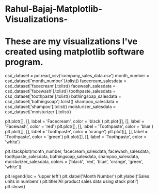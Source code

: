 # Rahul-Bajaj-Matplotlib-Visualizations-
# These are my visualizations I've created using matplotlib software program. 


csd_dataset = pd.read_csv('company_sales_data.csv')
month_number = csd_dataset['month_number'].tolist()
facecream_salesdata = csd_dataset['facecream'].tolist()
facewash_salesdata = csd_dataset['facewash'].tolist()
toothpaste_salesdata = csd_dataset['toothpaste'].tolist()
bathingsoap_salesdata = csd_dataset['bathingsoap'].tolist()
shampoo_salesdata = csd_dataset['shampoo'].tolist()
moisturizer_salesdata = csd_dataset['moisturizer'].tolist()

plt.plot([], [], label = 'Facecream', color = 'black')
plt.plot([], [], label = 'Facewash', color = 'red')
plt.plot([], [], label = 'Toothpaste', color = 'blue')
plt.plot([], [], label = 'Toothpaste', color = 'orange')
plt.plot([], [], label = 'Toothpaste', color = 'green')
plt.plot([], [], label = 'Toothpaste', color = 'white')

plt.stackplot(month_number, facecream_salesdata, facewash_salesdata, toothpaste_salesdata, bathingsoap_salesdata,
shampoo_salesdata, moisturizer_salesdata, colors = ['black', 'red', 'blue', 'orange', 'green', 'white'])

plt.legend(loc = 'upper left')
plt.xlabel('Month Number')
plt.ylabel('Sales units in numbers')
plt.title('All product sales data using stack plot!')
plt.show()
